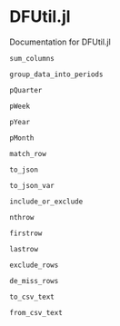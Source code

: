 # DFUtil.jl

Documentation for DFUtil.jl

```@docs
sum_columns
```

```@docs
group_data_into_periods
```

```@docs
pQuarter
```

```@docs
pWeek
```

```@docs
pYear
```

```@docs
pMonth
```

```@docs
match_row
```

```@docs
to_json
```

```@docs
to_json_var
```

```@docs
include_or_exclude
```

```@docs
nthrow
```

```@docs
firstrow
```

```@docs
lastrow
```

```@docs
exclude_rows
```

```@docs
de_miss_rows
```

```@docs
to_csv_text
```

```@docs
from_csv_text
```

